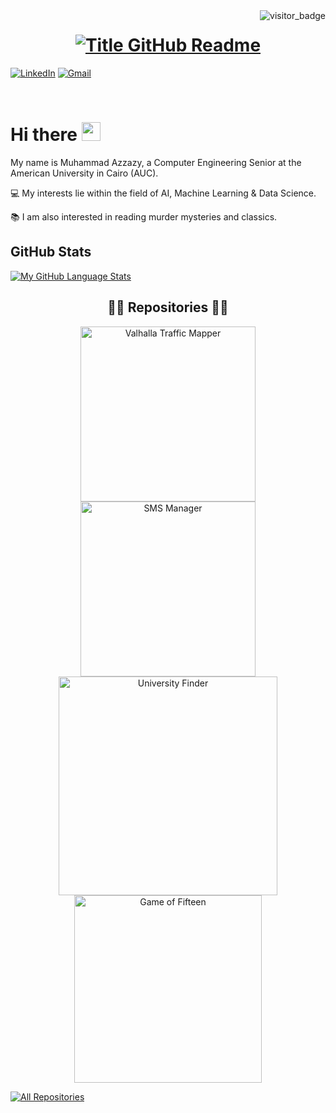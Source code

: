 <!-- ## Hi there 👋
-->
<!--
**muhammadazzazy/muhammadazzazy** is a ✨ _special_ ✨ repository because its `README.md` (this file) appears on your GitHub profile.

Here are some ideas to get you started:

- 🔭 I’m currently working on ...
- 🌱 I’m currently learning ...
- 👯 I’m looking to collaborate on ...
- 🤔 I’m looking for help with ...
- 💬 Ask me about ...
- 📫 How to reach me: ...
- 😄 Pronouns: ...
- ⚡ Fun fact: ...
-->
<img align="right" src="https://api.visitorbadge.io/api/visitors?path=https%3A%2F%2Fgithub.com%2Fmuhammadazzazy&countColor=%23263759&style=default" alt="visitor_badge">

<h1 style="text-align: center;">
  <a href="https://git.io/typing-svg" target="_blank">
    <img src="https://readme-typing-svg.herokuapp.com?font=Inter&weight=800&size=35&duration=3000&pause=500&multiline=true&width=650&height=140&lines=%24+whoami;Muhammad+Hassan+Azzazy" alt="Title GitHub Readme" />
  </a>
</h1>

[![LinkedIn](https://img.shields.io/badge/LinkedIn-Muhammad-informational?style=flat-square&logo=linkedin&logoColor=white)](https://www.linkedin.com/in/muhammad-azzazy/)
[![Gmail](https://img.shields.io/badge/Gmail-muhammadazzazy8@gmail.com-informational?style=flat-square&color=EA4335&logo=gmail&logoColor=white)](mailto:muhammadazzazy8@gmail.com?subject=Hey!)

<br>

# Hi there <img src="https://raw.githubusercontent.com/muhammadazzazy/muhammadazzazy/main/wave.gif" width="30px">

My name is Muhammad Azzazy, a Computer Engineering Senior at the American University in Cairo (AUC).

💻 My interests lie within the field of AI, Machine Learning & Data Science.

📚 I am also interested in reading murder mysteries and classics.

## GitHub Stats

<!-- [![My GitHub Language Stats](https://github-readme-stats.vercel.app/api/?username=muhammadazzazy&langs_count=5&theme=react&bg_color=1F222E&title_color=F85D7F&hide_border=true&icon_color=F8D866)]()
 -->
[![My GitHub Language Stats](https://github-readme-stats.vercel.app/api/top-langs/?username=muhammadazzazy&langs_count=5&theme=react&bg_color=1F222E&title_color=F85D7F&hide_border=true&icon_color=F8D866)]()

<h2 style="text-align: center;">👨‍💻 Repositories 👨‍💻</h2>

<!-- Repo info cards - https://github.com/anuraghazra/github-readme-stats -->
<p align="center">
  <a href="https://github.com/muhammadazzazy/osm-valhalla-traffic-mapper">
    <img width="280" src="https://github-readme-stats.vercel.app/api/pin/?username=muhammadazzazy&repo=osm-valhalla-traffic-mapper&theme=react&bg_color=1F222E&title_color=F85D7F&hide_border=true&icon_color=F8D866&show_icons=false" align="center" alt="Valhalla Traffic Mapper"/>
  </a>
  <a href="https://github.com/muhammadazzazy/SMSManager">
    <img width="280" src="https://github-readme-stats.vercel.app/api/pin/?username=muhammadazzazy&repo=SMSManager&theme=react&bg_color=1F222E&title_color=F85D7F&hide_border=true&icon_color=F8D866&show_icons=false" align="center" alt="SMS Manager"/>
  </a>
  <a href="https://github.com/muhammadazzazy/UniFinder">
    <img width="350" src="https://github-readme-stats.vercel.app/api/pin/?username=muhammadazzazy&repo=UniFinder&theme=react&bg_color=1F222E&title_color=F85D7F&hide_border=true&icon_color=F8D866&show_icons=false" align="center" alt="University Finder"/>
  </a>
  <a href="https://github.com/muhammadazzazy/Puzzle">
    <img width="300" src="https://github-readme-stats.vercel.app/api/pin/?username=muhammadazzazy&repo=Puzzle&theme=react&bg_color=1F222E&title_color=F85D7F&hide_border=true&icon_color=F8D866&show_icons=false" align="center" alt="Game of Fifteen" />
  </a>
</p>

<a href="https://github.com/muhammadazzazy?tab=repositories"><img alt="All Repositories" title="All Repositories" src="https://custom-icon-badges.demolab.com/badge/-Click%20Here%20For%20All%20My%20Repos-1F222E?style=for-the-badge&logoColor=white&logo=repo"/></a>


<!--
**umenzi/umenzi** is a ✨ _special_ ✨ repository because its `README.md` (this file) appears on your GitHub profile.

Here are some ideas to get you started:

- 🔭 I’m currently working on ...
- 🌱 I’m currently learning ...
- 👯 I’m looking to collaborate on ...
- 🤔 I’m looking for help with ...
- 💬 Ask me about ...
- 📫 How to reach me: ...
- 😄 Pronouns: ...
- ⚡ Fun fact: ...
-->
